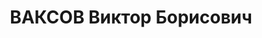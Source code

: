 ---
title: ВАКСОВ Виктор Борисович
description: "Род. в 1896, г. Ростов-на-Дону, еврей, обр.: незаконченное высшее, член\
  \ ВКП(б) с 1920 (в 1916-1919 меньшевик). Проживал: Москва, Коптельский пер., д.\
  \ 9, кв. 83. Директор научно-экспериментального института автотракторной промышленности\
  \ \n  Арестован 03.10.1937. Обв. в вредительстве, участии в к.-р. террористической\
  \ организации и в шпионаже. Приговор: ВК ВС СССР, 28.11.1937 – ВМН. Расстрелян 28.11.1937,\
  \ г.Москва. \n  Реабилитирован ВК ВС СССР 11.04.1956"
---